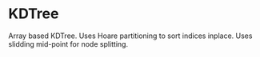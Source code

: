 # KDTree
Array based KDTree. Uses Hoare partitioning to sort indices inplace. Uses slidding mid-point for node splitting.

